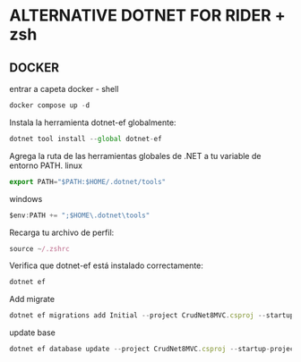 # ALTERNATIVE  DOTNET FOR RIDER + zsh

## DOCKER
entrar a capeta docker - shell

```jsx
docker compose up -d
```

Instala la herramienta dotnet-ef globalmente:

```jsx
dotnet tool install --global dotnet-ef
```

Agrega la ruta de las herramientas globales de .NET a tu variable de entorno PATH. linux

```jsx
export PATH="$PATH:$HOME/.dotnet/tools"

```

windows
```jsx
$env:PATH += ";$HOME\.dotnet\tools"
```

Recarga tu archivo de perfil:

```jsx
source ~/.zshrc
```

Verifica que dotnet-ef está instalado correctamente:

```jsx
dotnet ef
```

Add migrate

```jsx
dotnet ef migrations add Initial --project CrudNet8MVC.csproj --startup-project CrudNet8MVC.csproj --context CrudNet8MVC.Datos.ApplicationDbContext --output-dir Migrations
```

update base

```jsx
dotnet ef database update --project CrudNet8MVC.csproj --startup-project CrudNet8MVC.csproj
```
